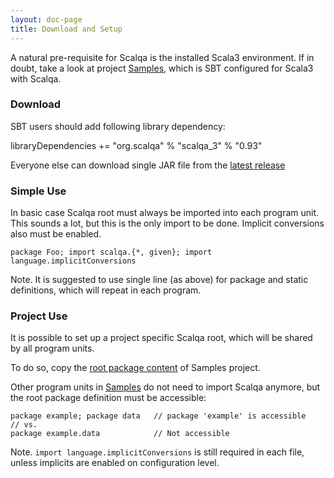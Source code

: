 ```yaml
---
layout: doc-page
title: Download and Setup
---
```


A natural pre-requisite for Scalqa is the installed Scala3 environment. 
If in doubt, take a look at project [Samples](https://github.com/scalqa/samples), which is SBT configured for Scala3 with Scalqa. 

### Download

SBT users should add following library dependency:

libraryDependencies += "org.scalqa" % "scalqa_3" % "0.93"

Everyone else can download single JAR file from the [latest release](https://github.com/scalqa/scalqa/releases)

### Simple Use

In basic case Scalqa root must always be imported into each program unit. This sounds a lot, but this is the only import to be done. 
Implicit conversions also must be enabled. 
```
package Foo; import scalqa.{*, given}; import language.implicitConversions
```
Note. It is suggested to use single line (as above) for package and static definitions, which will repeat in each program.

### Project Use

It is possible to set up a project specific Scalqa root, which will be shared by all program units.

To do so, copy the [root package content](https://github.com/scalqa/samples/blob/master/src/example/package.scala) of Samples project. 

Other program units in [Samples](https://github.com/scalqa/samples) do not need to import Scalqa anymore, but the root package definition must be accessible:

``` 
package example; package data   // package 'example' is accessible
// vs.    
package example.data            // Not accessible    
```
Note. `import language.implicitConversions` is still required in each file, unless implicits are enabled on configuration level.
